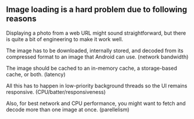 

## Image loading is a hard problem due to following reasons

Displaying a photo from a web URL might sound straightforward, but there is quite a bit of engineering to make it work well. 

The image has to be downloaded, internally stored, and decoded from its compressed format to an image that Android can use. (network bandwidth) 

The image should be cached to an in-memory cache, a storage-based cache, or both. (latency)

All this has to happen in low-priority background threads so the UI remains responsive. (CPU/batter/responsiveness)

Also, for best network and CPU performance, you might want to fetch and decode more than one image at once. (parellelism)


